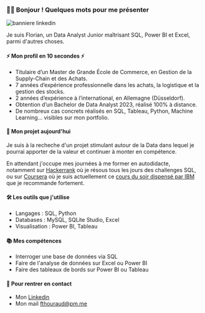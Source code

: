 ### 🙋‍♂️ Bonjour ! Quelques mots pour me présenter

![banniere linkedin](https://github.com/FlorianThd/FlorianThd/assets/29311506/b0f0b4e8-4194-4809-afe5-2dd8da881cc3)


Je suis Florian, un Data Analyst Junior maîtrisant SQL, Power BI et Excel, parmi d'autres choses.

#### ⚡ Mon profil en 10 secondes ⚡

- Titulaire d’un Master de Grande École de Commerce, en Gestion de la Supply-Chain et des Achats.
- 7 années d’expérience professionnelle dans les achats, la logistique et la gestion des stocks.
- 2 années d’expérience à l’international, en Allemagne (Düsseldorf).
- Obtention d’un Bachelor de Data Analyst 2023, réalisé 100% à distance.
- De nombreux cas concrets réalisés en SQL, Tableau, Python, Machine Learning... visibles sur mon portfolio.

#### 📌 Mon projet aujourd'hui

Je suis à la recheche d'un projet stimulant autour de la Data dans lequel je pourrai apporter de la valeur et continuer à monter en compétence.

En attendant j'occupe mes journées à me former en autodidacte, notamment sur [Hackerrank](https://www.hackerrank.com) où je résous tous les jours des challenges SQL,
ou sur [Coursera](https://www.coursera.org) où je suis actuellement ce [cours du soir dispensé par IBM](https://www.coursera.org/specializations/bi-foundations-sql-etl-data-warehouse) que je recommande fortement.

#### 🛠️ Les outils que j'utilise

- Langages : SQL, Python
- Databases : MySQL, SQLite Studio, Excel
- Visualisation : Power BI, Tableau

#### 📚 Mes compétences

- Interroger une base de données via SQL
- Faire de l'analyse de données sur Excel ou Power BI
- Faire des tableaux de bords sur Power BI ou Tableau

#### 🤝 Pour rentrer en contact

- Mon [Linkedin](https://www.linkedin.com/in/florian-thouraud)
- Mon mail fthouraud@pm.me

